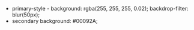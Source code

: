 - primary-style -
    background: rgba(255, 255, 255, 0.02);
    backdrop-filter: blur(50px);
- secondary 
    background: #00092A;
